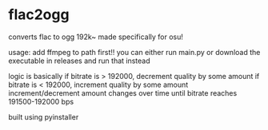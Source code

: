 # flac2ogg
converts flac to ogg 192k~ made specifically for osu!

usage:
add ffmpeg to path first!!
you can either run main.py or download the executable in releases and run that instead

logic is basically
if bitrate is > 192000, decrement quality by some amount
if bitrate is < 192000, increment quality by some amount
increment/decrement amount changes over time until bitrate reaches 191500-192000 bps

built using pyinstaller
